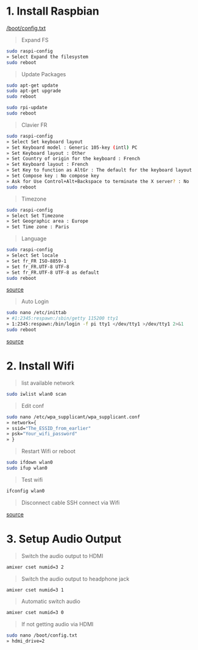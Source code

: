 # 1. Install Raspbian

[/boot/config.txt](https://www.raspberrypi.org/documentation/configuration/config-txt.md)


> Expand FS

```bash
sudo raspi-config
» Select Expand the filesystem
sudo reboot
```

> Update Packages

```bash
sudo apt-get update
sudo apt-get upgrade
sudo reboot
```

```bash
sudo rpi-update
sudo reboot
```

> Clavier FR

```bash
sudo raspi-config
» Select Set keyboard layout
» Set Keyboard model : Generic 105-key (intl) PC
» Set Keyboard layout : Other
» Set Country of origin for the keyboard : French
» Set Keyboard layout : French
» Set Key to function as AltGr : The default for the keyboard layout
» Set Compose key : No compose key
» Ask for Use Control+Alt+Backspace to terminate the X server? : No
sudo reboot
```

> Timezone

```bash
sudo raspi-config
» Select Set Timezone
» Set Geographic area : Europe
» Set Time zone : Paris
```

> Language

```bash
sudo raspi-config
» Select Set locale
» Set fr_FR ISO-8859-1
» Set fr_FR.UTF-8 UTF-8
» Set fr_FR.UTF-8 UTF-8 as default
sudo reboot
```

[source](http://www.tropfacile.net/doku.php/raspberry-pi/comment-passer-votre-raspberry-en-francais)

> Auto Login

```bash
sudo nano /etc/inittab
» #1:2345:respawn:/sbin/getty 115200 tty1
» 1:2345:respawn:/bin/login -f pi tty1 </dev/tty1 >/dev/tty1 2>&1
sudo reboot
```

[source](http://www.opentechguides.com/how-to/article/raspberry-pi/5/raspberry-pi-auto-start.html)

# 2. Install Wifi

> list available network

```bash
sudo iwlist wlan0 scan
```

> Edit conf

```bash
sudo nano /etc/wpa_supplicant/wpa_supplicant.conf
» network={
» ssid="The_ESSID_from_earlier"
» psk="Your_wifi_password"
» }
```

> Restart Wifi or reboot

```bash
sudo ifdown wlan0
sudo ifup wlan0
```

> Test wifi

```bash
ifconfig wlan0
```

> Disconnect cable
> SSH connect via Wifi

[source](https://www.raspberrypi.org/documentation/configuration/wireless/wireless-cli.md)

# 3. Setup Audio Output

> Switch the audio output to HDMI

```bash
amixer cset numid=3 2
```

> Switch the audio output to headphone jack

```bash
amixer cset numid=3 1
```

> Automatic switch audio

```bash
amixer cset numid=3 0
```

> If not getting audio via HDMI

```bash
sudo nano /boot/config.txt
» hdmi_drive=2
```


